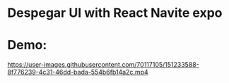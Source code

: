 # Despegar UI with React Navite expo 

# Demo:

https://user-images.githubusercontent.com/70117105/151233588-8f776239-4c31-46dd-bada-554b6fb14a2c.mp4


